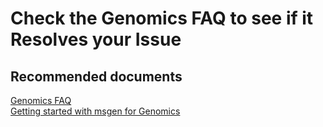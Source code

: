 <properties
	pageTitle="Frequently asked Questions"
	description="Known issues or HowTo's around using Microsoft Genomics"
	service="microsoft.genomics"
	resource="genomics"
	authors="johnnyc"
	displayOrder="1"
	selfHelpType="generic"
	supportTopicIds="32594019,32587991,32587992,32587993,32587994,32587996,32587997,32587999,32588000,32588001,32588002,32588003,32587998,32587995"
	resourceTags="Genomics"
	productPesIds="16323"
	cloudEnvironments="public"
	articleId="e47d6f31-c499-48a4-bf8e-791f1195aed3"
/>
    
# Check the Genomics FAQ to see if it Resolves your Issue

## **Recommended documents**
[Genomics FAQ](https://msgen.readthedocs.io/en/latest/faq.html)<br>
[Getting started with msgen for Genomics](http://msgen.readthedocs.io/en/latest/)

